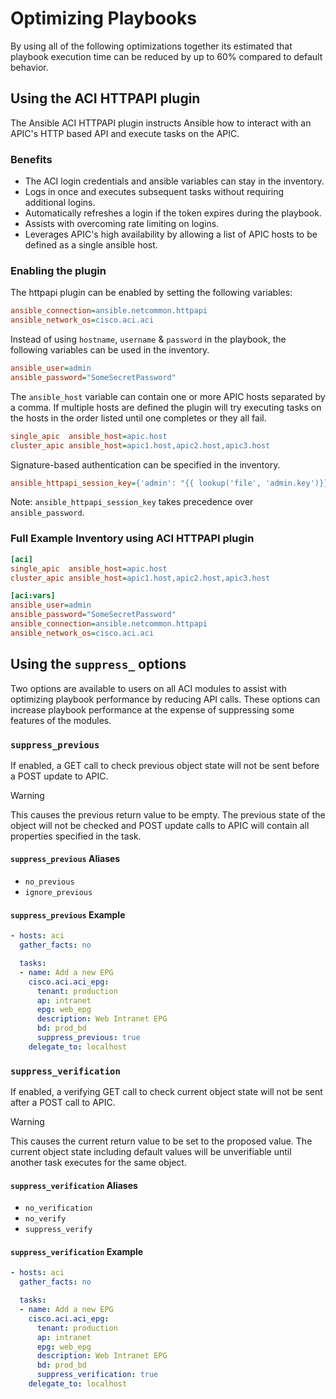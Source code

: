 # Optimizing Playbooks

By using all of the following optimizations together its estimated that playbook execution time can be reduced by up to 60% compared to default behavior.

## Using the ACI HTTPAPI plugin

The Ansible ACI HTTPAPI plugin instructs Ansible how to interact with an APIC's HTTP based API and execute tasks on the APIC.

### Benefits

- The ACI login credentials and ansible variables can stay in the inventory.
- Logs in once and executes subsequent tasks without requiring additional logins.
- Automatically refreshes a login if the token expires during the playbook.
- Assists with overcoming rate limiting on logins.
- Leverages APIC's high availability by allowing a list of APIC hosts to be defined as a single ansible host.

### Enabling the plugin

The httpapi plugin can be enabled by setting the following variables:

```ini
ansible_connection=ansible.netcommon.httpapi
ansible_network_os=cisco.aci.aci
```

Instead of using `hostname`, `username` & `password` in the playbook, the following variables can be used in the inventory.

```ini
ansible_user=admin
ansible_password="SomeSecretPassword"
```

The `ansible_host` variable can contain one or more APIC hosts separated by a comma. If multiple hosts are defined the plugin will try executing tasks on the hosts in the order listed until one completes or they all fail.

```ini
single_apic  ansible_host=apic.host
cluster_apic ansible_host=apic1.host,apic2.host,apic3.host
```

Signature-based authentication can be specified in the inventory.

```ini
ansible_httpapi_session_key={'admin': "{{ lookup('file', 'admin.key')}}"}
```

Note: `ansible_httpapi_session_key` takes precedence over `ansible_password`.

### Full Example Inventory using ACI HTTPAPI plugin

```ini
[aci]
single_apic  ansible_host=apic.host
cluster_apic ansible_host=apic1.host,apic2.host,apic3.host

[aci:vars]
ansible_user=admin
ansible_password="SomeSecretPassword"
ansible_connection=ansible.netcommon.httpapi
ansible_network_os=cisco.aci.aci
```

## Using the `suppress_` options

Two options are available to users on all ACI modules to assist with optimizing playbook performance by reducing API calls. These options can increase playbook performance at the expense of suppressing some features of the modules.

### `suppress_previous`

If enabled, a GET call to check previous object state will not be sent before a POST update to APIC.

> [!WARNING]
> This causes the previous return value to be empty. The previous state of the object will not be checked and POST update calls to APIC will contain all properties specified in the task.

#### `suppress_previous` Aliases

- `no_previous`
- `ignore_previous`

#### `suppress_previous` Example

```yml
- hosts: aci
  gather_facts: no

  tasks:
  - name: Add a new EPG
    cisco.aci.aci_epg:
      tenant: production
      ap: intranet
      epg: web_epg
      description: Web Intranet EPG
      bd: prod_bd
      suppress_previous: true
    delegate_to: localhost
```

### `suppress_verification`

If enabled, a verifying GET call to check current object state will not be sent after a POST call to APIC.

> [!WARNING]
> This causes the current return value to be set to the proposed value. The current object state including default values will be unverifiable until another task executes for the same object.

#### `suppress_verification` Aliases

- `no_verification`
- `no_verify`
- `suppress_verify`

#### `suppress_verification` Example

```yml
- hosts: aci
  gather_facts: no

  tasks:
  - name: Add a new EPG
    cisco.aci.aci_epg:
      tenant: production
      ap: intranet
      epg: web_epg
      description: Web Intranet EPG
      bd: prod_bd
      suppress_verification: true
    delegate_to: localhost
```
